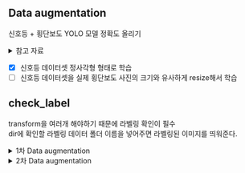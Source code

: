 
## Data augmentation 
신호등 + 횡단보도 YOLO  모델 정확도 올리기    
    
<details>    
<summary>참고 자료</summary>    
<br>

1. https://github.com/Paperspace/DataAugmentationForObjectDetection      
2. albumentations Library 이용하기      
   https://github.com/albumentations-team/albumentations      
3. https://imgaug.readthedocs.io/en/latest/source/examples_bounding_boxes.html      
       
 ![image](https://user-images.githubusercontent.com/34594339/91954309-96ad9380-ed3c-11ea-82f1-a83fa20af28d.png)    
    
 </div>    
</details>    

- [x] 신호등 데이터셋 정사각형 형태로 학습    
- [ ]  신호등 데이터셋을 실제 횡단보도 사진의 크기와 유사하게 resize해서 학습    
    
## check_label 
transform을 여러개 해야하기 때문에 라벨링 확인이 필수    
dir에 확인할 라벨링 데이터 폴더 이름을 넣어주면 라벨링된 이미지를 띄워준다.    
    
<details>    
<summary>1차 Data augmentation</summary>    
<br>
    
- 추가할 Augmentation Dataset    
1. 정사각형 사이즈의 횡단보도  데이터 (패딩)    
2. 정사각형 사이즈의 신호등 데이터 (패딩)    
3. 비율을 0.5로 
한 신호등 데이터     
    
- 참고한 자료    
https://github.com/aleju/imgaug    
    
## transform 
직사각형의 이미지를 정사각형 형태로 만들어주기    
⇒ yolov3에서 416*416 형태로 학습을 진행하기 때문에 정사각형 변형을 통해 정확도 향상을 확인    
    
'images' 폴더 대신에 들어갈 인풋 이미지 폴더 이름을 넣어줌    
'output' 폴더에 정사각형 형태의 이미지가 저장됨    
    
https://bhban.tistory.com/91    
    
    
    
## transform2 
이미지 사이즈를 일정 비율로 줄이기 ⇒ 0.5, 0.5로 비율로 줄임    
    
![image](https://user-images.githubusercontent.com/34594339/91967657-78e92a00-ed4e-11ea-986c-71bebdead81b.png)    
    
⇒ 이 경우는 convert 함수(꼭지점 ⇒ yolo  포맷 변환)에 shape를 전달해줄때 w, h 가 뒤바뀐다.    


<image src="https://user-images.githubusercontent.com/34594339/92190089-2d906200-ee9b-11ea-81ae-4c6126a731a5.png" width="70%"> 

 </div>    
</details>    
    
<details>    
<summary>2차 Data augmentation</summary>    
<br>
	
정사각형 형태의 신호등을 그냥 학습시켜도 신호등이 가깝지 않으면 인식이 잘 되지 않았다.    
그래서 우리가 만든 신호등 데이터 셋을 횡단보도 데이터셋안의  신호등 데이터와 유사한 크기로 만들어주었다.   

## resize300x300.py   
1. 정사각형 형태로 리사이즈된 신호등 데이터셋 A    
    
   <image src="https://user-images.githubusercontent.com/34594339/92205369-81617200-eec0-11ea-9702-035496b8ccca.png" width="50%">    
    
   <예시> 이미지 크기 : 822x822    
2. A' = A를 300*300 크기로 바꿔준다. (횡단보도 데이터셋의 신호등 데이터의 평균 크기로 잡았다.)    
    
    <image src="https://user-images.githubusercontent.com/34594339/92205483-bcfc3c00-eec0-11ea-9e88-7162df41d5c8.png" width="50%">    
    
   <예시> 876x876 크기 안에 300x300 으로 리사이즈된 신호등 데이터     
3. A'를 876x876 크기안에 붙여준다. ⇒ yolo에서는 416x416으로 학습된다.    
    
   <image src="https://user-images.githubusercontent.com/34594339/92205583-f8970600-eec0-11ea-8503-49b28613b4fc.png" width="50%">    
    
   <예시> 876x876 사이즈에 중앙에 위치시키고, yolo 학습사이즈인 416x416으로 변형했을때의 모습    
     
    
 </div>    
</details>
